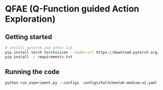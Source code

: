 # QFAE (Q-Function guided Action Exploration)

## Getting started

```bash
# install pytorch and other lib
pip install torch torchvision --index-url https://download.pytorch.org/whl/cu118
pip install -r requirements.txt
```

## Running the code

```
python run_experiment.py --configs  configs/halfcheetah-medium-v2.yaml
```

